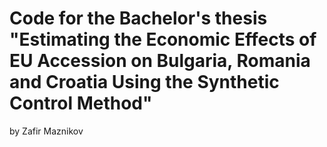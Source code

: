 # Code for the Bachelor's thesis "Estimating the Economic Effects of EU Accession on Bulgaria, Romania and Croatia Using the Synthetic Control Method"

by Zafir Maznikov
